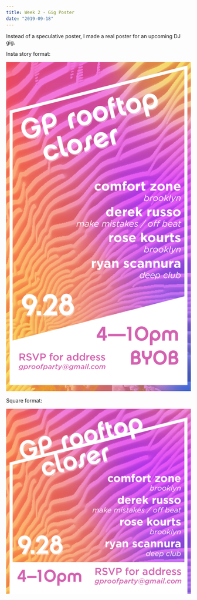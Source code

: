 ```yaml
---
title: Week 2 - Gig Poster
date: "2019-09-18"
---
```


Instead of a speculative poster, I made a real poster for an upcoming DJ gig.

Insta story format:

![insta](gig-poster-insta.png)

Square format:

![square](gig-poster-square.png)
